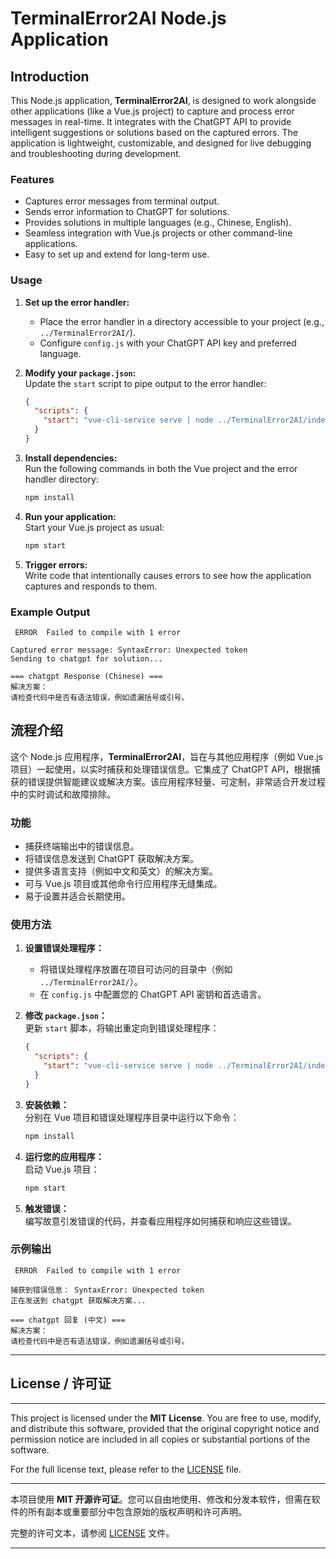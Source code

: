 # TerminalError2AI Node.js Application

## Introduction 

This Node.js application, **TerminalError2AI**, is designed to work alongside other applications (like a Vue.js project) to capture and process error messages in real-time. It integrates with the ChatGPT API to provide intelligent suggestions or solutions based on the captured errors. The application is lightweight, customizable, and designed for live debugging and troubleshooting during development.

### Features
- Captures error messages from terminal output.
- Sends error information to ChatGPT for solutions.
- Provides solutions in multiple languages (e.g., Chinese, English).
- Seamless integration with Vue.js projects or other command-line applications.
- Easy to set up and extend for long-term use.

### Usage
1. **Set up the error handler:**
    - Place the error handler in a directory accessible to your project (e.g., `../TerminalError2AI/`).
    - Configure `config.js` with your ChatGPT API key and preferred language.

2. **Modify your `package.json`:**  
   Update the `start` script to pipe output to the error handler:
   ```json
   {
     "scripts": {
       "start": "vue-cli-service serve | node ../TerminalError2AI/index.js"
     }
   }
   ```

3. **Install dependencies:**  
   Run the following commands in both the Vue project and the error handler directory:
   ```bash
   npm install
   ```

4. **Run your application:**  
   Start your Vue.js project as usual:
   ```bash
   npm start
   ```

5. **Trigger errors:**  
   Write code that intentionally causes errors to see how the application captures and responds to them.

### Example Output
```plaintext
 ERROR  Failed to compile with 1 error

Captured error message: SyntaxError: Unexpected token
Sending to chatgpt for solution...

=== chatgpt Response (Chinese) ===
解决方案：
请检查代码中是否有语法错误，例如遗漏括号或引号。
```

## 流程介绍

这个 Node.js 应用程序，**TerminalError2AI**，旨在与其他应用程序（例如 Vue.js 项目）一起使用，以实时捕获和处理错误信息。它集成了 ChatGPT API，根据捕获的错误提供智能建议或解决方案。该应用程序轻量、可定制，非常适合开发过程中的实时调试和故障排除。

### 功能
- 捕获终端输出中的错误信息。
- 将错误信息发送到 ChatGPT 获取解决方案。
- 提供多语言支持（例如中文和英文）的解决方案。
- 可与 Vue.js 项目或其他命令行应用程序无缝集成。
- 易于设置并适合长期使用。

### 使用方法
1. **设置错误处理程序：**
    - 将错误处理程序放置在项目可访问的目录中（例如 `../TerminalError2AI/`）。
    - 在 `config.js` 中配置您的 ChatGPT API 密钥和首选语言。

2. **修改 `package.json`：**  
   更新 `start` 脚本，将输出重定向到错误处理程序：
   ```json
   {
     "scripts": {
       "start": "vue-cli-service serve | node ../TerminalError2AI/index.js"
     }
   }
   ```

3. **安装依赖：**  
   分别在 Vue 项目和错误处理程序目录中运行以下命令：
   ```bash
   npm install
   ```

4. **运行您的应用程序：**  
   启动 Vue.js 项目：
   ```bash
   npm start
   ```

5. **触发错误：**  
   编写故意引发错误的代码，并查看应用程序如何捕获和响应这些错误。

### 示例输出
```plaintext
 ERROR  Failed to compile with 1 error

捕获到错误信息： SyntaxError: Unexpected token
正在发送到 chatgpt 获取解决方案...

=== chatgpt 回复 (中文) ===
解决方案：
请检查代码中是否有语法错误，例如遗漏括号或引号。
```
---

## License / 许可证

---

This project is licensed under the **MIT License**. You are free to use, modify, and distribute this software, provided that the original copyright notice and permission notice are included in all copies or substantial portions of the software.

For the full license text, please refer to the [LICENSE](./LICENSE) file.

---

本项目使用 **MIT 开源许可证**。您可以自由地使用、修改和分发本软件，但需在软件的所有副本或重要部分中包含原始的版权声明和许可声明。

完整的许可文本，请参阅 [LICENSE](./LICENSE) 文件。

---
